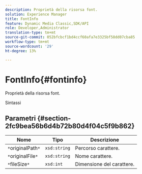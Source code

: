 ```yaml
---
description: Proprietà della risorsa font.
solution: Experience Manager
title: FontInfo
feature: Dynamic Media Classic,SDK/API
role: Developer,Administrator
translation-type: tm+mt
source-git-commit: 052bfcbcf1bd4ccf60afa7e3325bf58dd07cba85
workflow-type: tm+mt
source-wordcount: '29'
ht-degree: 13%

---
```



# FontInfo{#fontinfo}

Proprietà della risorsa font.

Sintassi

## Parametri {#section-2fc9bea56b6d4b72b80d4f04c5f9b862}

| Nome | Tipo | Descrizione |
|---|---|---|
| `*`originalPath`*` | `xsd:string` | Percorso carattere. |
| `*`originalFile`*` | `xsd:string` | Nome carattere. |
| `*`fileSize`*` | `xsd:int` | Dimensione del carattere. |

